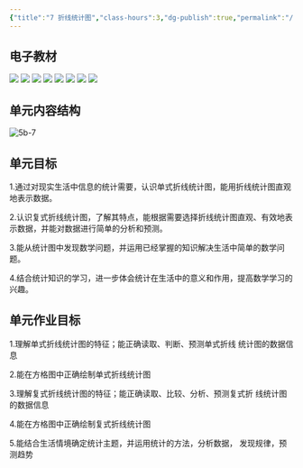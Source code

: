 ```yaml
---
{"title":"7 折线统计图","class-hours":3,"dg-publish":true,"permalink":"/4 单元教学/5B 五下/7 折线统计图/","dgPassFrontmatter":true,"noteIcon":""}
---
```



## 电子教材

<p class="grid-4">
	<img loading="lazy" decoding="async" src="https://book.pep.com.cn/1221001502141/files/mobile/110.jpg">
	<img loading="lazy" decoding="async" src="https://book.pep.com.cn/1221001502141/files/mobile/111.jpg">
	<img loading="lazy" decoding="async" src="https://book.pep.com.cn/1221001502141/files/mobile/112.jpg">
	<img loading="lazy" decoding="async" src="https://book.pep.com.cn/1221001502141/files/mobile/113.jpg">
	<img loading="lazy" decoding="async" src="https://book.pep.com.cn/1221001502141/files/mobile/114.jpg">
	<img loading="lazy" decoding="async" src="https://book.pep.com.cn/1221001502141/files/mobile/115.jpg">
	<img loading="lazy" decoding="async" src="https://book.pep.com.cn/1221001502141/files/mobile/116.jpg">
	<img loading="lazy" decoding="async" src="https://book.pep.com.cn/1221001502141/files/mobile/117.jpg">
</p>

## 单元内容结构

![5b-7](https://r2.edui123.com/2023/04/5b-7.png)

## 单元目标

1.通过对现实生活中信息的统计需要，认识单式折线统计图，能用折线统计图直观地表示数据。

2.认识复式折线统计图，了解其特点，能根据需要选择折线统计图直观、有效地表示数据，并能对数据进行简单的分析和预测。

3.能从统计图中发现数学问题，并运用已经掌握的知识解决生活中简单的数学问题。

4.结合统计知识的学习，进一步体会统计在生活中的意义和作用，提高数学学习的兴趣。

## 单元作业目标

1.理解单式折线统计图的特征；能正确读取、判断、预测单式折线 统计图的数据信息

2.能在方格图中正确绘制单式折线统计图

3.理解复式折线统计图的特征；能正确读取、比较、分析、预测复式折 线统计图的数据信息

4.能在方格图中正确绘制复式折线统计图

5.能结合生活情境确定统计主题，并运用统计的方法，分析数据， 发现规律，预测趋势
